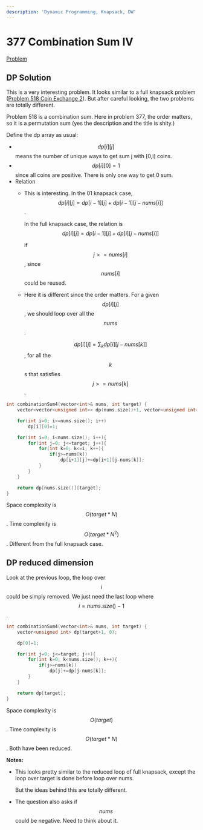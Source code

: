 ```yaml
---
description: 'Dynamic Programming, Knapsack, DW'
---
```


# 377 Combination Sum IV

[Problem](https://leetcode.com/problems/combination-sum-iv/)

## DP Solution

This is a very interesting problem. It looks similar to a full knapsack problem \([Problem 518 Coin Exchange 2](https://leetcode.com/problems/coin-change-2/)\). But after careful looking, the two problems are totally different.

Problem 518 is a combination sum. Here in problem 377, the order matters, so it is a permutation sum \(yes the description and the title is shity.\)

Define the dp array as usual:

* $$dp[i][j]$$ means the number of unique ways to get sum j with \[0,i\) coins.
* $$dp[i][0]=1$$ since all coins are positive. There is only one way to get 0 sum.
* Relation
  * This is interesting. In the 01 knapsack case, $$dp[i][j]=dp[i-1][j]+dp[i-1][j-nums[i]]$$. 

    In the full knapsack case, the relation is $$dp[i][j]=dp[i-1][j]+dp[i][j-nums[i]]$$ 

    if $$j>=nums[i]$$, since $$nums[i]$$ could be reused. 

  * Here it is different since the order matters. For a given $$dp[i][j]$$, we should loop over all the $$nums$$. 

    $$dp[i][j]=\sum_k dp[i][j-nums[k]]$$, for all the $$k$$s that satisfies $$j>=nums[k]$$.

```cpp
int combinationSum4(vector<int>& nums, int target) {
    vector<vector<unsigned int>> dp(nums.size()+1, vector<unsigned int>(target+1, 0));

    for(int i=0; i<=nums.size(); i++)
        dp[i][0]=1;

    for(int i=0; i<nums.size(); i++){
        for(int j=0; j<=target; j++){
            for(int k=0; k<=i; k++){
                if(j>=nums[k])
                    dp[i+1][j]+=dp[i+1][j-nums[k]];
            }
        }
    }

    return dp[nums.size()][target];
}
```

Space complexity is $$O(target*N)$$. Time complexity is $$O(target*N^{2})$$. Different from the full knapsack case.

## DP reduced dimension

Look at the previous loop, the loop over $$i$$ could be simply removed. We just need the last loop where $$i=nums.size()-1$$.

```cpp
int combinationSum4(vector<int>& nums, int target) {
    vector<unsigned int> dp(target+1, 0);

    dp[0]=1;

    for(int j=0; j<=target; j++){
        for(int k=0; k<nums.size(); k++){
            if(j>=nums[k])
                dp[j]+=dp[j-nums[k]];
        }
    }

    return dp[target];
}
```

Space complexity is $$O(target)$$. Time complexity is $$O(target*N)$$. Both have been reduced.

**Notes:**

* This looks pretty similar to the reduced loop of full knapsack, except the loop over target is done before loop over nums. 

  But the ideas behind this are totally different.

* The question also asks if $$nums$$ could be negative. Need to think about it.

